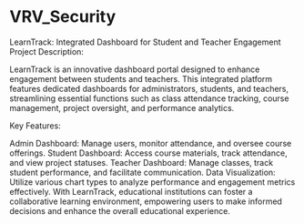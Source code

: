 # VRV_Security
 LearnTrack: Integrated Dashboard for Student and Teacher Engagement
Project Description:

LearnTrack is an innovative dashboard portal designed to enhance engagement between students and teachers. This integrated platform features dedicated dashboards for administrators, students, and teachers, streamlining essential functions such as class attendance tracking, course management, project oversight, and performance analytics.

Key Features:

Admin Dashboard: Manage users, monitor attendance, and oversee course offerings.
Student Dashboard: Access course materials, track attendance, and view project statuses.
Teacher Dashboard: Manage classes, track student performance, and facilitate communication.
Data Visualization: Utilize various chart types to analyze performance and engagement metrics effectively.
With LearnTrack, educational institutions can foster a collaborative learning environment, empowering users to make informed decisions and enhance the overall educational experience.
